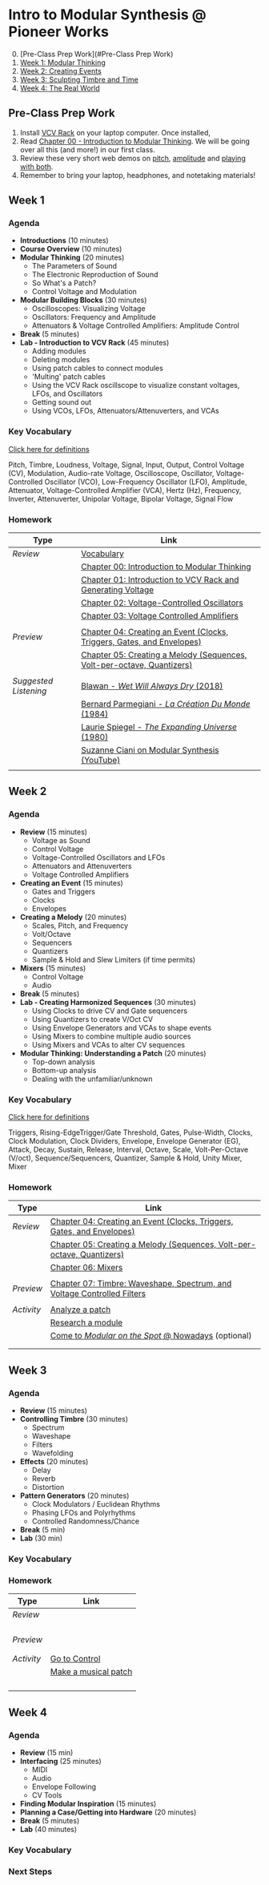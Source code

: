 # Intro to Modular Synthesis @ Pioneer Works

0. [Pre-Class Prep Work](#Pre-Class Prep Work)
1. [Week 1: Modular Thinking](#Week-1)
2. [Week 2: Creating Events](#Week-2)
3. [Week 3: Sculpting Timbre and Time](#Week-3)
4. [Week 4: The Real World](#Week-4)



## Pre-Class Prep Work

1. Install [VCV Rack](vcvrack.com) on your laptop computer.  Once installed, 
2. Read [Chapter 00 - Introduction to Modular Thinking](./Chapter-00/chapter00.md).  We will be going over all this (and more!) in our first class.  
3. Review these very short web demos on [pitch](https://learningsynths.ableton.com/making-changes/amplitude), [amplitude](https://learningsynths.ableton.com/making-changes/pitch) and [playing with both](https://learningsynths.ableton.com/making-changes/play-with-amplitude-and-pitch).
4. Remember to bring your laptop, headphones, and notetaking materials!



## Week 1

### Agenda

- **Introductions** (10 minutes)
- **Course Overview** (10 minutes)
- **Modular Thinking** (20 minutes)
  - The Parameters of Sound
  - The Electronic Reproduction of Sound
  - So What's a Patch?
  - Control Voltage and Modulation
- **Modular Building Blocks** (30 minutes)
  - Oscilloscopes: Visualizing Voltage
  - Oscillators: Frequency and Amplitude
  - Attenuators & Voltage Controlled Amplifiers: Amplitude Control
- **Break** (5 minutes)
- **Lab - Introduction to VCV Rack** (45 minutes)
  - Adding modules
  - Deleting modules
  - Using patch cables to connect modules
  - 'Multing' patch cables
  - Using the VCV Rack oscillscope to visualize constant voltages, LFOs, and Oscillators
  - Getting sound out
  - Using VCOs, LFOs, Attenuators/Attenuverters, and VCAs

### Key Vocabulary

[Click here for definitions](./glossary.md#week-1)

Pitch, Timbre, Loudness, Voltage, Signal, Input, Output, Control Voltage (CV), Modulation, Audio-rate Voltage, Oscilloscope, Oscillator, Voltage-Controlled Oscillator (VCO), Low-Frequency Oscillator (LFO), Amplitude, Attenuator, Voltage-Controlled Amplifier (VCA), Hertz (Hz), Frequency, Inverter, Attenuverter, Unipolar Voltage, Bipolar Voltage, Signal Flow

### Homework

| Type                  | Link                                                         |
| --------------------- | ------------------------------------------------------------ |
| *Review*              | [Vocabulary]()                                               |
|                       | [Chapter 00: Introduction to Modular Thinking](./Chapter-00/chapter00.md) |
|                       | [Chapter 01: Introduction to VCV Rack and Generating Voltage](./Chapter-01/chapter01.md) |
|                       | [Chapter 02: Voltage-Controlled Oscillators](./Chapter-02/chapter02.md) |
|                       | [Chapter 03: Voltage Controlled Amplifiers](./Chapter-03/chapter03.md) |
|                       |                                                              |
| *Preview*             | [Chapter 04: Creating an Event (Clocks, Triggers, Gates, and Envelopes)](./Chapter-04/chapter04.md) |
|                       | [Chapter 05: Creating a Melody (Sequences, Volt-per-octave, Quantizers)](./Chapter-05/chapter05.md) |
|                       |                                                              |
| *Suggested Listening* | [Blawan - *Wet Will Always Dry* (2018)]()                    |
|                       | [Bernard Parmegiani - *La Création Du Monde* (1984)]()       |
|                       | [Laurie Spiegel - *The Expanding Universe* (1980)]()         |
|                       | [Suzanne Ciani on Modular Synthesis (YouTube)](https://www.youtube.com/watch?v=QRx-YdqHLus&t=250s) |
|                       |                                                              |





## Week 2

### Agenda

- **Review** (15 minutes)
  - Voltage as Sound
  - Control Voltage
  - Voltage-Controlled Oscillators and LFOs
  - Attenuators and Attenuverters
  - Voltage Controlled Amplifiers
- **Creating an Event** (15 minutes)
  - Gates and Triggers
  - Clocks
  - Envelopes
- **Creating a Melody** (20 minutes)
  - Scales, Pitch, and Frequency
  - Volt/Octave
  - Sequencers
  - Quantizers
  - Sample & Hold and Slew Limiters (if time permits)
- **Mixers** (15 minutes)
  - Control Voltage
  - Audio
- **Break** (5 minutes)
- **Lab - Creating Harmonized Sequences** (30 minutes)
  - Using Clocks to drive CV and Gate sequencers
  - Using Quantizers to create V/Oct CV
  - Using Envelope Generators and VCAs to shape events
  - Using Mixers to combine multiple audio sources
  - Using Mixers and VCAs to alter CV sequences
- **Modular Thinking: Understanding a Patch** (20 minutes)
  - Top-down analysis
  - Bottom-up analysis
  - Dealing with the unfamiliar/unknown

### Key Vocabulary

[Click here for definitions](./glossary.md#week-2)

Triggers, Rising-EdgeTrigger/Gate Threshold, Gates, Pulse-Width, Clocks, Clock Modulation, Clock Dividers, Envelope, Envelope Generator (EG), Attack, Decay, Sustain, Release, Interval, Octave, Scale, Volt-Per-Octave (V/oct), Sequence/Sequencers, Quantizer, Sample & Hold, Unity Mixer, Mixer

### Homework

| Type       | Link                                                         |
| ---------- | ------------------------------------------------------------ |
| *Review*   | [Chapter 04: Creating an Event (Clocks, Triggers, Gates, and Envelopes)]() |
|            | [Chapter 05: Creating a Melody (Sequences, Volt-per-octave, Quantizers)]() |
|            | [Chapter 06: Mixers]()                                       |
|            |                                                              |
| *Preview*  | [Chapter 07: Timbre: Waveshape, Spectrum, and Voltage Controlled Filters]() |
|            |                                                              |
| *Activity* | [Analyze a patch]()                                          |
|            | [Research a module]()                                        |
|            | [Come to *Modular on the Spot* @ Nowadays]() (optional)      |
|            |                                                              |
|            |                                                              |



## Week 3

### Agenda

- **Review** (15 minutes)
- **Controlling Timbre** (30 minutes)
  - Spectrum
  - Waveshape
  - Filters
  - Wavefolding
- **Effects** (20 minutes)
  - Delay
  - Reverb
  - Distortion
- **Pattern Generators** (20 minutes)
  - Clock Modulators / Euclidean Rhythms
  - Phasing LFOs and Polyrhythms
  - Controlled Randomness/Chance
- **Break** (5 min)
- **Lab** (30 min)

### Key Vocabulary

### Homework

| Type       | Link                     |
| ---------- | ------------------------ |
| *Review*   |                          |
|            |                          |
|            |                          |
|            |                          |
|            |                          |
| *Preview*  |                          |
|            |                          |
|            |                          |
| *Activity* | [Go to Control]()        |
|            | [Make a musical patch]() |
|            |                          |
|            |                          |
|            |                          |
|            |                          |



## Week 4

### Agenda

- **Review** (15 min)
- **Interfacing** (25 minutes)
  - MIDI
  - Audio
  - Envelope Following
  - CV Tools
- **Finding Modular Inspiration** (15 minutes)
- **Planning a Case/Getting into Hardware** (20 minutes)
- **Break** (5 minutes)
- **Lab** (40 minutes)

### Key Vocabulary

### Next Steps

